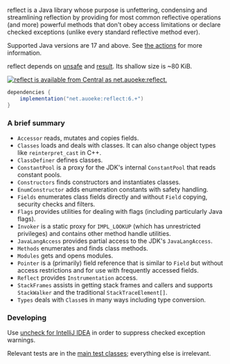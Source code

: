reflect is a Java library whose purpose is unfettering, condensing and streamlining reflection
by providing for most common reflective operations (and more) powerful methods
that don't obey access limitations or declare checked exceptions (unlike every standard reflective method ever).

Supported Java versions are 17 and above.
See [the actions](https://github.com/auoeke/reflect/actions/runs/3844981923) for more information.

reflect depends on [unsafe](https://github.com/auoeke/unsafe) and [result](https://github.com/auoeke/result).
Its shallow size is ~80 KiB.

[![reflect is available from Central as net.auoeke:reflect.](
https://img.shields.io/maven-central/v/net.auoeke/reflect?label=Central:%20net.auoeke:reflect
)](https://repo1.maven.org/maven2/net/auoeke/reflect/)

```groovy
dependencies {
	implementation("net.auoeke:reflect:6.+")
}
```

### A brief summary

- `Accessor` reads, mutates and copies fields.
- `Classes` loads and deals with classes. It can also change object types like `reinterpret_cast` in C++.
- `ClassDefiner` defines classes.
- `ConstantPool` is a proxy for the JDK's internal `ConstantPool` that reads constant pools.
- `Constructors` finds constructors and instantiates classes.
- `EnumConstructor` adds enumeration constants with safety handling.
- `Fields` enumerates class fields directly and without `Field` copying, security checks and filters.
- `Flags` provides utilities for dealing with flags (including particularly Java flags).
- `Invoker` is a static proxy for `IMPL_LOOKUP` (which has unrestricted privileges) and contains other method handle utilities.
- `JavaLangAccess` provides partial access to the JDK's `JavaLangAccess`.
- `Methods` enumerates and finds class methods.
- `Modules` gets and opens modules.
- `Pointer` is a (primarily) field reference that is similar to `Field` but without access restrictions and for use with frequently accessed fields.
- `Reflect` provides `Instrumentation` access.
- `StackFrames` assists in getting stack frames and callers and supports `StackWalker` and the traditional `StackTraceElement[]`.
- `Types` deals with `Class`es in many ways including type conversion.

### Developing

Use [uncheck for IntelliJ IDEA](https://github.com/auoeke/uncheck#using-the-intellij-plugin) in order to suppress checked exception warnings.

Relevant tests are in the [main test classes](test/test); everything else is irrelevant.
